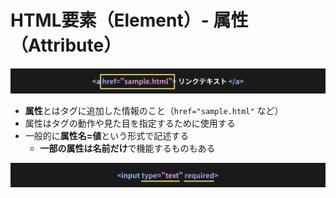 # HTML要素（Element）- 属性（Attribute）

![HTML要素（Element）- 属性（Attribute）-1](https://raw.githubusercontent.com/murayama333/md2slide/refs/heads/main/md/html/part1/img/07.png)

+ **属性**とはタグに追加した情報のこと（`href="sample.html"` など）
+ 属性はタグの動作や見た目を指定するために使用する
+ 一般的に**属性名=値**という形式で記述する
  + **一部の属性は名前だけ**で機能するものもある

![HTML要素（Element）- 属性（Attribute）-2](https://raw.githubusercontent.com/murayama333/md2slide/refs/heads/main/md/html/part1/img/07_2.png)
